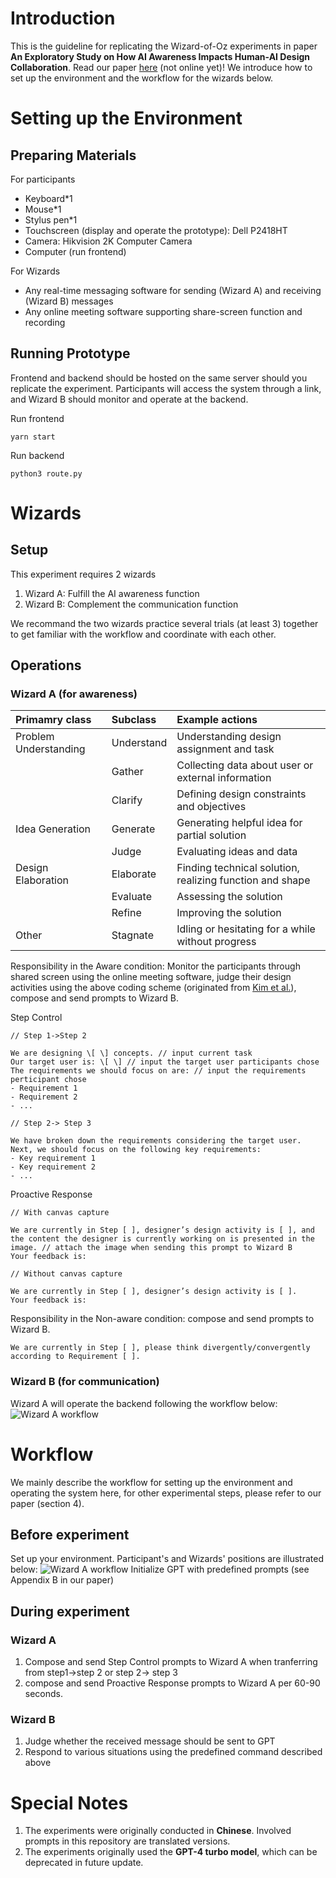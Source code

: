 # Introduction
This is the guideline for replicating the Wizard-of-Oz experiments in paper **An Exploratory Study on How AI Awareness Impacts Human-AI Design Collaboration**. Read our paper [here](https://doi.org/10.1145/3708359.3712162) (not online yet)! We introduce how to set up the environment and the workflow for the wizards below.

# Setting up the Environment
## Preparing Materials
For participants
- Keyboard*1
- Mouse*1
- Stylus pen*1
- Touchscreen (display and operate the prototype): Dell P2418HT
- Camera: Hikvision 2K Computer Camera
- Computer (run frontend)

For Wizards
- Any real-time messaging software for sending (Wizard A) and receiving (Wizard B) messages
- Any online meeting software supporting share-screen function and recording

## Running Prototype
Frontend and backend should be hosted on the same server should you replicate the experiment. Participants will access the system through a link, and Wizard B should monitor and operate at the backend.

Run frontend

  ~~~~
  yarn start
  ~~~~

Run backend

  ~~~~
  python3 route.py
  ~~~~

# Wizards
## Setup
This experiment requires 2 wizards
1. Wizard A: Fulfill the AI awareness function
2. Wizard B: Complement the communication function

We recommand the two wizards practice several trials (at least 3) together to get familiar with the workflow and coordinate with each other.

## Operations

### Wizard A (for awareness)
|**Primamry class**   |**Subclass**|**Example actions**                                     |
|:--------------------|:-----------|:-------------------------------------------------------|
|Problem Understanding|Understand  |Understanding design assignment and task                |
|                     |Gather      |Collecting data about user or external information      |
|                     |Clarify     |Defining design constraints and objectives              |
|Idea Generation      |Generate    |Generating helpful idea for partial solution            |
|                     |Judge       |Evaluating ideas and data                               |
|Design Elaboration   |Elaborate   |Finding technical solution, realizing function and shape|
|                     |Evaluate    |Assessing the solution                                  |
|                     |Refine      |Improving the solution                                  |
|Other                |Stagnate    |Idling or hesitating for a while without progress       |

Responsibility in the Aware condition: Monitor the participants through shared screen using the online meeting software, judge their design activities using the above coding scheme (originated from [Kim et al.](https://doi.org/10.1115/DETC2006-99654)), compose and send prompts to Wizard B.

Step Control
~~~~
// Step 1->Step 2

We are designing \[ \] concepts. // input current task
Our target user is: \[ \] // input the target user participants chose
The requirements we should focus on are: // input the requirements perticipant chose
- Requirement 1
- Requirement 2
- ...
~~~~

~~~~
// Step 2-> Step 3

We have broken down the requirements considering the target user. Next, we should focus on the following key requirements:
- Key requirement 1
- Key requirement 2
- ...
~~~~

Proactive Response
~~~~
// With canvas capture

We are currently in Step [ ], designer’s design activity is [ ], and the content the designer is currently working on is presented in the image. // attach the image when sending this prompt to Wizard B
Your feedback is:
~~~~

~~~~
// Without canvas capture

We are currently in Step [ ], designer’s design activity is [ ].
Your feedback is:
~~~~

Responsibility in the Non-aware condition: compose and send prompts to Wizard B.
~~~~
We are currently in Step [ ], please think divergently/convergently according to Requirement [ ].
~~~~

### Wizard B (for communication)
Wizard A will operate the backend following the workflow below:
![Wizard A workflow](/assets/wizardA-workflow.jpg)

# Workflow
We mainly describe the workflow for setting up the environment and operating the system here, for other experimental steps, please refer to our paper (section 4).

## Before experiment
Set up your environment. Participant's and Wizards' positions are illustrated below:
![Wizard A workflow](/assets/participantsPosition.jpg)
Initialize GPT with predefined prompts (see Appendix B in our paper)
## During experiment
### Wizard A
1. Compose and send Step Control prompts to Wizard A when tranferring from step1->step 2 or step 2-> step 3
2. compose and send Proactive Response prompts to Wizard A per 60-90 seconds.

### Wizard B
1. Judge whether the received message should be sent to GPT
2. Respond to various situations using the predefined command described above

# Special Notes
1. The experiments were originally conducted in **Chinese**. Involved prompts in this repository are translated versions.
2. The experiments originally used the **GPT-4 turbo model**, which can be deprecated in future update.
